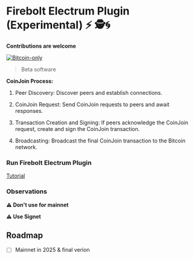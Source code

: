 # Firebolt Electrum Plugin (Experimental) ⚡ 🕵️🌀

**Contributions are welcome**

[![Bitcoin-only](https://img.shields.io/badge/bitcoin-only-FF9900?logo=bitcoin)](https://twentyone.world)

>Beta software

**CoinJoin Process:**

 1. Peer Discovery: Discover peers and establish connections.
 
 2. CoinJoin Request: Send CoinJoin requests to peers and await responses.
 
 3. Transaction Creation and Signing: If peers acknowledge the CoinJoin request, create and sign the CoinJoin transaction.
    
 4. Broadcasting: Broadcast the final CoinJoin transaction to the Bitcoin network.

### Run Firebolt Electrum Plugin

[Tutorial](https://github.com/AreaLayer/firebolt-electrum/blob/main/docs/tutorial.md)
  
### Observations

**⚠️ Don't use for mainnet**

**⚠️ Use Signet**

## Roadmap

- [ ] Mainnet in 2025 & final verion
